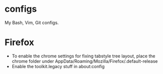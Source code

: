 configs
=======

My Bash, Vim, Git configs.

# Firefox
- To enable the chrome settings for fixing tabstyle tree layout, place the chrome folder under AppData/Roaming/Mozilla/Firefox/<blah blah>.default-release
- Enable the toolkit.legacy stuff in about:config
